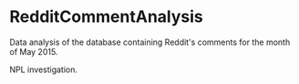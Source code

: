# RedditCommentAnalysis
Data analysis of the database containing Reddit's comments for the month of May 2015.

NPL investigation.
